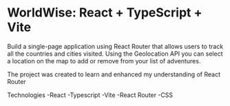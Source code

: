 # WorldWise: React + TypeScript + Vite

Build a single-page application using React Router that allows users to track all the countries and cities visited.
Using the Geolocation API you can select a location on the map to add or remove from your list of adventures.

The project was created to learn and enhanced my understanding of React Router

Technologies
-React
-Typescript
-Vite
-React Router
-CSS
